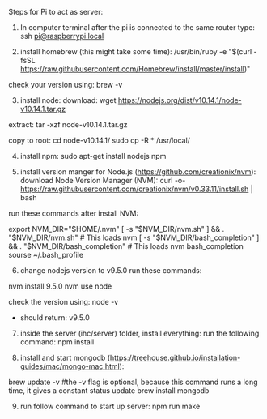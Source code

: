 Steps for Pi to act as server:

1. In computer terminal after the pi is connected to the same router type: 
ssh pi@raspberrypi.local

2. install homebrew (this might take some time):
/usr/bin/ruby -e "$(curl -fsSL https://raw.githubusercontent.com/Homebrew/install/master/install)"

  check your version using:
  brew -v

3. install node:
  download:
wget https://nodejs.org/dist/v10.14.1/node-v10.14.1.tar.gz

  extract:
tar -xzf node-v10.14.1.tar.gz 

  copy to root:
cd node-v10.14.1/
sudo cp -R * /usr/local/


4. install npm:
sudo apt-get install nodejs npm

5. install version manger for Node.js (https://github.com/creationix/nvm):
download Node Version Manager (NVM):
curl -o- https://raw.githubusercontent.com/creationix/nvm/v0.33.11/install.sh | bash
  
  run these commands after install NVM:
  
export NVM_DIR="$HOME/.nvm"
[ -s "$NVM_DIR/nvm.sh" ] && \. "$NVM_DIR/nvm.sh"  # This loads nvm
[ -s "$NVM_DIR/bash_completion" ] && \. "$NVM_DIR/bash_completion"  # This loads nvm bash_completion
sourse ~/.bash_profile
  
6. change nodejs version to v9.5.0
  run these commands:
 
nvm install 9.5.0
nvm use node
  
  check the version using:
node -v
  - should return: v9.5.0

7. inside the server (ihc/server) folder, install everything:
run the following command:
npm install

8. install and start mongodb (https://treehouse.github.io/installation-guides/mac/mongo-mac.html):

brew update -v #the -v flag is optional, because this command runs a long time, it gives a constant status update
brew install mongodb

9. run follow command to start up server:
npm run make



